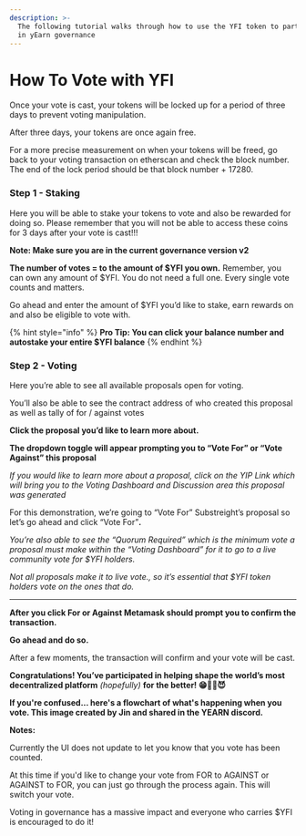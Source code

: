```yaml
---
description: >-
  The following tutorial walks through how to use the YFI token to participate
  in yEarn governance
---
```


# How To Vote with YFI



Once your vote is cast, your tokens will be locked up for a period of three days to prevent voting manipulation.

After three days, your tokens are once again free.

For a more precise measurement on when your tokens will be freed, go back to your voting transaction on etherscan and check the block number. The end of the lock period should be that block number + 17280.

### **Step 1 - Staking**

Here you will be able to stake your tokens to vote and also be rewarded for doing so. Please remember that you will not be able to access these coins for 3 days after your vote is cast!!!

**Note: Make sure you are in the current governance version v2**

**The number of votes = to the amount of $YFI you own.** Remember, you can own any amount of $YFI. You do not need a full one. Every single vote counts and matters. 

Go ahead and enter the amount of $YFI you’d like to stake, earn rewards on and also be eligible to vote with. 

{% hint style="info" %}
**Pro Tip: You can click your balance number and autostake your entire $YFI balance**
{% endhint %}

### **Step 2 - Voting**

Here you’re able to see all available proposals open for voting. 

You’ll also be able to see the contract address of who created this proposal as well as tally of for / against votes

**Click the proposal you’d like to learn more about.** 

**The dropdown toggle will appear prompting you to “Vote For” or “Vote Against” this proposal**  


_If you would like to learn more about a proposal, click on the YIP Link which will bring you to the Voting Dashboard and Discussion area this proposal was generated_

For this demonstration, we’re going to “Vote For” Substreight’s proposal so let’s go ahead and click “Vote For”**.**

_You’re also able to see the “Quorum Required” which is the minimum vote a proposal must make within the “Voting Dashboard” for it to go to a live community vote for $YFI holders._ 

_Not all proposals make it to live vote., so it’s essential that $YFI token holders vote on the ones that do._  
****

**After you click For or Against Metamask should prompt you to confirm the transaction.** 

**Go ahead and do so.**

After a few moments, the transaction will confirm and your vote will be cast.

**Congratulations! You’ve participated in helping shape the world’s most decentralized platform** _\(hopefully\)_ **for the better! 😁🙌🙌😈**

**If you're confused... here's a flowchart of what's happening when you vote. This image created by Jin and shared in the YEARN discord.** 

**Notes:**

Currently the UI does not update to let you know that you vote has been counted. 

At this time if you'd like to change your vote from FOR to AGAINST or AGAINST to FOR, you can just go through the process again. This will switch your vote.

Voting in governance has a massive impact and everyone who carries $YFI is encouraged to do it!

